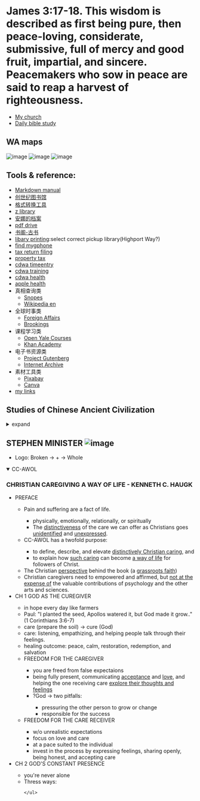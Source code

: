 # James 3:17-18. This wisdom is described as first being pure, then peace-loving, considerate, submissive, full of mercy and good fruit, impartial, and sincere. Peacemakers who sow in peace are said to reap a harvest of righteousness.

* [My church](https://eccseattle.org/zw/home-zw/)
* [Daily bible study](https://bibleplan.github.io/)

## WA maps
![image](https://github.com/user-attachments/assets/37d49978-cc3d-4b8f-9275-64a729eb2f63)
![image](https://github.com/user-attachments/assets/f8e525aa-0de9-4746-a149-9ceaa15592d1)
![image](https://github.com/user-attachments/assets/1cc047ed-dbeb-4bc8-8db4-11e0532a5e4b)



## Tools & reference:
* [Markdown manual](./mdCheat.md)
* [创世纪图书馆](https://librarygenesis.net/)
* [格式转换工具](https://convertio.co/)
* [z library](https://z-library.sk/)
* [安娜的档案](https://zh.annas-archive.org/)
* [pdf drive](https://www.pdfdrive.com/)
* [书阁-古书](https://www.shuge.org/)
* [libary printing](https://kcls.org/print-from-your-own-device/):select correct pickup library(Highport Way?)
* [find mygphone](https://www.google.com/android/find/)
* [tax return filing](https://www.freetaxusa.com/taxes2024/taxcontrol?sid=6&FREEFILE)
* [property tax](https://www.clintontwpnj.gov/department/tax-collector)
* [cdwa timeentry](https://www.consumerdirectwa.com/)
* [cdwa training](https://www.caregiverlearning.org/learn)
* [cdwa health](https://www.mycreatehealth.com/employee/?a=dashboard)
* [apple health](https://www.wahealthplanfinder.org/HBEWeb/DisplayDashboard)
* 真相查询类
  - [Snopes](https://www.snopes.com)
  - [Wikipedia en](https://en.wikipedia.org)
* 全球时事类
  - [Foreign Affairs](https://www.foreignaffairs.com)
  - [Brookings](https://www.brookings.edu)
* 课程学习类
  - [Open Yale Courses](https://oyc.yale.edu)
  - [Khan Academy](https://www.khanacademy.org)
* 电子书资源类
  - [Project Gutenberg](https://www.gutenberg.org)
  - [Internet Archive](https://archive.org)
* 素材工具类
  - [Pixabay](https://pixabay.com)
  - [Canva](https://www.canva.com)
* [my links](./bookmarks.html)

## Studies of Chinese Ancient Civilization
<details>
  <summary>expand</summary>

  <h3>国学</h3>
  <ul>
    <li>论语</li>
    <li>易经</li>
    <li>道德经</li>
  </ul>
  
</details>

## STEPHEN MINISTER ![image](https://github.com/user-attachments/assets/5765677a-4366-4da3-8581-45617758be43)
* Logo: Broken -> + -> Whole
<details open>
  <summary>CC-AWOL</summary>
  
  <h3>CHRISTIAN CAREGIVING A WAY OF LIFE - KENNETH C. HAUGK</h3>
  <ul>
    <li>PREFACE</li>
      <ul>
        <li> Pain and suffering are a fact of life. </li>
          <ul>
            <li>physically, emotionally, relationally, or spiritually</li>
            <li>The <ins>distinctiveness</ins> of the care we can offer as Christians goes <ins>unidentified</ins> and <ins>unexpressed</ins>.</li>
          </ul>
        <li> CC-AWOL has a twofold purpose: </li>
          <ul>
            <li>to define, describe, and elevate <ins>distinctively Christian caring</ins>, and</li>
            <li>to explain how <ins>such caring</ins> can become <ins>a way of life</ins> for followers of Christ.</li>
          </ul>
        <li>The Christian <ins>perspective</ins> behind the book (a <ins>grassroots faith</ins>) </li>
        <li>Christian caregivers need to empowered and affirmed, but <ins>not at the expense of</ins> the valuable contributions of psychology and the other arts and sciences.</li>
      </ul>
  <li> CH 1 GOD AS THE CUREGIVER</li>
    <ul>
      <li>in hope every day like farmers</li>
      <li>Paul: "I planted the seed, Apollos watered it, but God made it grow.."(1 Corinthians 3:6-7)</li>
      <li>care (prepare the soil) -> cure (God)</li>
      <li>care: listening, empathizing, and helping people talk through their feelings.</li>
      <li>healing outcome: peace, calm, restoration, redemption, and salvation</li>
      <li>FREEDOM FOR THE CAREGIVER</li>
        <ul>
           <li>you are freed from false expectaions</li>
           <li>being fully present, communicating <ins>acceptance</ins> and <ins>love</ins>, and helping the one receiving care <ins>explore their thoughts and feelings</ins></li>
           <li>?God -> two pitfalls:</li>
              <ul>
                 <li>pressuring the other person to grow or change</li>
                 <li>responsible for the success</li>
              </ul>
        </ul>
      <li>FREEDOM FOR THE CARE RECEIVER</li>
        <ul>
          <li>w/o unrealistic expectations</li>
          <li>focus on love and care</li>
          <li>at a pace suited to the individual</li>
          <li>invest in the process by expressing feelings, sharing openly, being honest, and accepting care</li>
        </ul>
    </ul>
   <li>CH 2 GOD'S CONSTANT PRESENCE</li>
    <ul>
      <li>you're never alone</li>
      <li>Thress ways:</li>
      
    </ul>
  </ul>
</details>
